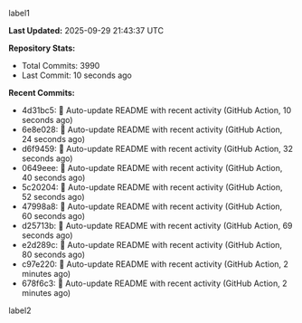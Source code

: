
label1 
<!-- ACTIVITY_START -->
**Last Updated:** 2025-09-29 21:43:37 UTC

**Repository Stats:**
- Total Commits: 3990
- Last Commit: 10 seconds ago

**Recent Commits:**
- 4d31bc5: 🤖 Auto-update README with recent activity (GitHub Action, 10 seconds ago)
- 6e8e028: 🤖 Auto-update README with recent activity (GitHub Action, 24 seconds ago)
- d6f9459: 🤖 Auto-update README with recent activity (GitHub Action, 32 seconds ago)
- 0649eee: 🤖 Auto-update README with recent activity (GitHub Action, 40 seconds ago)
- 5c20204: 🤖 Auto-update README with recent activity (GitHub Action, 52 seconds ago)
- 47998a8: 🤖 Auto-update README with recent activity (GitHub Action, 60 seconds ago)
- d25713b: 🤖 Auto-update README with recent activity (GitHub Action, 69 seconds ago)
- e2d289c: 🤖 Auto-update README with recent activity (GitHub Action, 80 seconds ago)
- c97e220: 🤖 Auto-update README with recent activity (GitHub Action, 2 minutes ago)
- 678f6c3: 🤖 Auto-update README with recent activity (GitHub Action, 2 minutes ago)
<!-- ACTIVITY_END -->

label2
